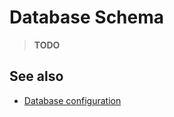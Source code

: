 # Database Schema

> **TODO**

## See also

* [Database configuration](../../admins/DatabaseConfig.md)

